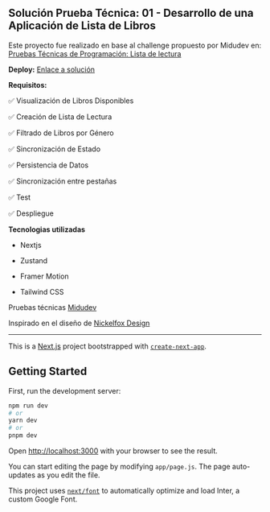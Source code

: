 ## Solución Prueba Técnica: 01 - Desarrollo de una Aplicación de Lista de Libros

Este proyecto fue realizado en base al challenge propuesto por Midudev en: [Pruebas Técnicas de Programación: Lista de lectura](https://pruebastecnicas.com/)

**Deploy:** [Enlace a solución](https://main--stunning-jalebi-e13a53.netlify.app/)

**Requisitos:**

✅ Visualización de Libros Disponibles

✅ Creación de Lista de Lectura

✅ Filtrado de Libros por Género

✅ Sincronización de Estado

✅ Persistencia de Datos

✅ Sincronización entre pestañas

✅ Test

✅ Despliegue

**Tecnologias utilizadas**

- Nextjs

- Zustand

- Framer Motion

- Tailwind CSS


Pruebas técnicas [Midudev](https://github.com/midudev/pruebas-tecnicas)

Inspirado en el diseño de [Nickelfox Design](https://www.figma.com/community/file/1086557835654830399/Reader's-Community)

---------------------------------------------------------------------------------------


This is a [Next.js](https://nextjs.org/) project bootstrapped with [`create-next-app`](https://github.com/vercel/next.js/tree/canary/packages/create-next-app).

## Getting Started

First, run the development server:

```bash
npm run dev
# or
yarn dev
# or
pnpm dev
```

Open [http://localhost:3000](http://localhost:3000) with your browser to see the result.

You can start editing the page by modifying `app/page.js`. The page auto-updates as you edit the file.

This project uses [`next/font`](https://nextjs.org/docs/basic-features/font-optimization) to automatically optimize and load Inter, a custom Google Font.
